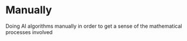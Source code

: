 # Manually
Doing AI algorithms manually in order to get a sense of the mathematical processes involved
